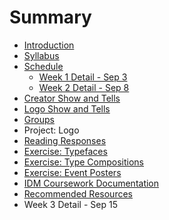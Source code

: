# Summary

* [Introduction](README.md)
* [Syllabus](dm1123_vfs_syllabus.md)
* [Schedule](dm1123_vfs_schedule_overview.md)
   * [Week 1 Detail - Sep 3](weekly_detail/dm1123_weekly_detail_wk1_sep3.md)
   * [Week 2 Detail - Sep 8](weekly_detail/dm1123_weekly_detail_wk2_sep8.md)
* [Creator Show and Tells](projects/creator_show_and_tells.md)
* [Logo Show and Tells](projects/logo_show_and_tells.md)
* [Groups](projects/dm1123_vfs_groups.md)
* Project: Logo
* [Reading Responses](projects/dm1123_vfs_reading_responses.md)
* [Exercise: Typefaces](class_exercises/exercise_typefaces.md)
* [Exercise: Type Compositions](projects/studio_composition.md)
* [Exercise: Event Posters](projects/exercise_event_posters.md)
* [IDM Coursework Documentation](projects/idm_coursework_documentation.md)
* [Recommended Resources](dm1123_vfs_recommended_resources.md)
* Week 3 Detail - Sep 15

